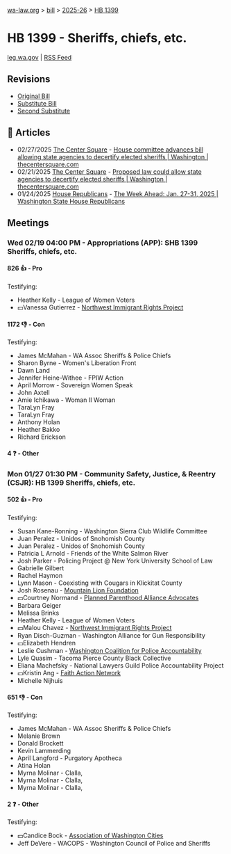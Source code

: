 [wa-law.org](/) > [bill](/bill/) > [2025-26](/bill/2025-26/) > [HB 1399](/bill/2025-26/hb/1399/)

# HB 1399 - Sheriffs, chiefs, etc.
[leg.wa.gov](https://app.leg.wa.gov/billsummary?BillNumber=1399&Year=2025&Initiative=false) | [RSS Feed](./rss.xml)

## Revisions
* [Original Bill](1/)
* [Substitute Bill](S/)
* [Second Substitute](S2/)

## 📰 Articles
* 02/27/2025 [The Center Square](/org/the_center_square/) - [House committee advances bill allowing state agencies to decertify elected sheriffs | Washington | thecentersquare.com](https://www.thecentersquare.com/washington/article_0117931a-f553-11ef-8758-bfe6a7d196d9.html#:~:text=House%20Bill%201399)
* 02/21/2025 [The Center Square](/org/the_center_square/) - [Proposed law could allow state agencies to decertify elected sheriffs | Washington | thecentersquare.com](https://www.thecentersquare.com/washington/article_4ad84ab2-f085-11ef-acb4-8ff6d1416ea4.html#:~:text=House%20Bill%201399)
* 01/24/2025 [House Republicans](/org/house_republicans/) - [The Week Ahead: Jan. 27-31, 2025 | Washington State House Republicans](https://houserepublicans.wa.gov/week/the-week-ahead-jan-27-31-2025/#:~:text=HB%201399)

## Meetings
### Wed 02/19 04:00 PM - Appropriations (APP): SHB 1399 Sheriffs, chiefs, etc.
#### 826 👍 - Pro
Testifying:
* Heather Kelly - League of Women Voters
* 💵Vanessa Gutierrez - [Northwest Immigrant Rights Project](/org/northwest_immigrant_rights_project/)

#### 1172 👎 - Con
Testifying:
* James McMahan - WA Assoc Sheriffs & Police Chiefs
* Sharon Byrne - Women's Liberation Front
* Dawn Land
* Jennifer Heine-Withee - FPIW Action
* April Morrow - Sovereign Women Speak
* John Axtell
* Amie Ichikawa - Woman II Woman
* TaraLyn Fray
* TaraLyn Fray
* Anthony Holan
* Heather Bakko
* Richard Erickson

#### 4 ❓ - Other

### Mon 01/27 01:30 PM - Community Safety, Justice, & Reentry (CSJR): HB 1399 Sheriffs, chiefs, etc.
#### 502 👍 - Pro
Testifying:
* Susan Kane-Ronning - Washington Sierra Club Wildlife Committee
* Juan Peralez - Unidos of Snohomish County
* Juan Peralez - Unidos of Snohomish County
* Patricia L Arnold - Friends of the White Salmon River
* Josh Parker - Policing Project @ New York University School of Law
* Gabrielle Gilbert
* Rachel Haymon
* Lynn Mason - Coexisting with Cougars in Klickitat County
* Josh Rosenau - [Mountain Lion Foundation](/org/mountain_lion_foundation/)
* 💵Courtney Normand - [Planned Parenthood Alliance Advocates](/org/planned_parenthood_alliance_advocates/)
* Barbara Geiger
* Melissa Brinks
* Heather Kelly - League of Women Voters
* 💵Malou Chavez - [Northwest Immigrant Rights Project](/org/northwest_immigrant_rights_project/)
* Ryan Disch-Guzman - Washington Alliance for Gun Responsibility
* 💵Elizabeth Hendren
* Leslie Cushman - [Washington Coalition for Police Accountability](/org/washington_coalition_for_police_accountability/)
* Lyle Quasim - Tacoma Pierce County Black Collective
* Eliana Machefsky - National Lawyers Guild Police Accountability Project
* 💵Kristin Ang - [Faith Action Network](/org/faith_action_network/)
* Michelle Nijhuis

#### 651 👎 - Con
Testifying:
* James McMahan - WA Assoc Sheriffs & Police Chiefs
* Melanie Brown
* Donald Brockett
* Kevin Lammerding
* April Langford - Purgatory Apotheca
* Atina Holan
* Myrna Molinar - Clalla,
* Myrna Molinar - Clalla,
* Myrna Molinar - Clalla,

#### 2 ❓ - Other
Testifying:
* 💵Candice Bock - [Association of Washington Cities](/org/association_of_washington_cities/)
* Jeff DeVere - WACOPS - Washington Council of Police and Sheriffs
